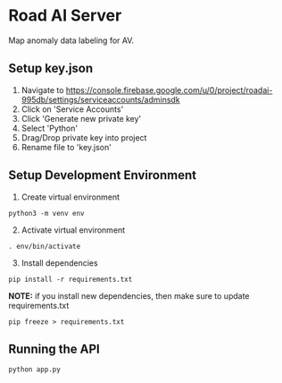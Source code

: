 # Road AI Server

Map anomaly data labeling for AV.

## Setup key.json

1. Navigate to https://console.firebase.google.com/u/0/project/roadai-995db/settings/serviceaccounts/adminsdk
2. Click on 'Service Accounts'
3. Click 'Generate new private key'
4. Select 'Python'
5. Drag/Drop private key into project
6. Rename file to 'key.json'

## Setup Development Environment

1. Create virtual environment

```
python3 -m venv env
```

2. Activate virtual environment

```
. env/bin/activate
```

3. Install dependencies

```
pip install -r requirements.txt
```

**NOTE:** if you install new dependencies, then make sure to update requirements.txt

```
pip freeze > requirements.txt
```

## Running the API

```
python app.py
```
